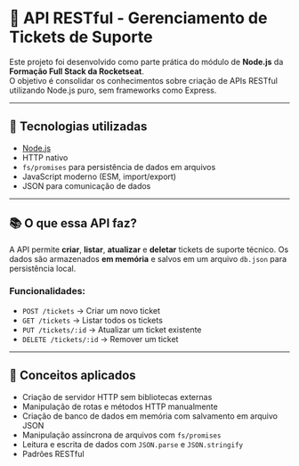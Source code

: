 # 🎫 API RESTful - Gerenciamento de Tickets de Suporte

Este projeto foi desenvolvido como parte prática do módulo de **Node.js** da **Formação Full Stack da Rocketseat**.  
O objetivo é consolidar os conhecimentos sobre criação de APIs RESTful utilizando Node.js puro, sem frameworks como Express.

---

## 🚀 Tecnologias utilizadas

- [Node.js](https://nodejs.org/)
- HTTP nativo
- `fs/promises` para persistência de dados em arquivos
- JavaScript moderno (ESM, import/export)
- JSON para comunicação de dados

---

## 📚 O que essa API faz?

A API permite **criar**, **listar**, **atualizar** e **deletar** tickets de suporte técnico. Os dados são armazenados **em memória** e salvos em um arquivo `db.json` para persistência local.

### Funcionalidades:

- `POST /tickets` → Criar um novo ticket
- `GET /tickets` → Listar todos os tickets
- `PUT /tickets/:id` → Atualizar um ticket existente
- `DELETE /tickets/:id` → Remover um ticket

---

## 🧠 Conceitos aplicados

- Criação de servidor HTTP sem bibliotecas externas
- Manipulação de rotas e métodos HTTP manualmente
- Criação de banco de dados em memória com salvamento em arquivo JSON
- Manipulação assíncrona de arquivos com `fs/promises`
- Leitura e escrita de dados com `JSON.parse` e `JSON.stringify`
- Padrões RESTful